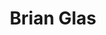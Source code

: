 ---
layout          : blocks/page-participant
title           : Brian Glas
type            : participant
company         : nVisium
travel-from     : United States
job-title       : SAMM Project Co-Lead
image           : https://pbs.twimg.com/profile_images/850910482643005441/R14so3y9_400x400.jpg
linkedin        : brian-glas-32541711/
twitter         : infosecdad
status          : done
project-leader  : OwaspSAMM
ticket          : 5x24h
working-sessions:
# add above a comma delimited list of the Working Sessions you would like to attend (use the session's title)
---
